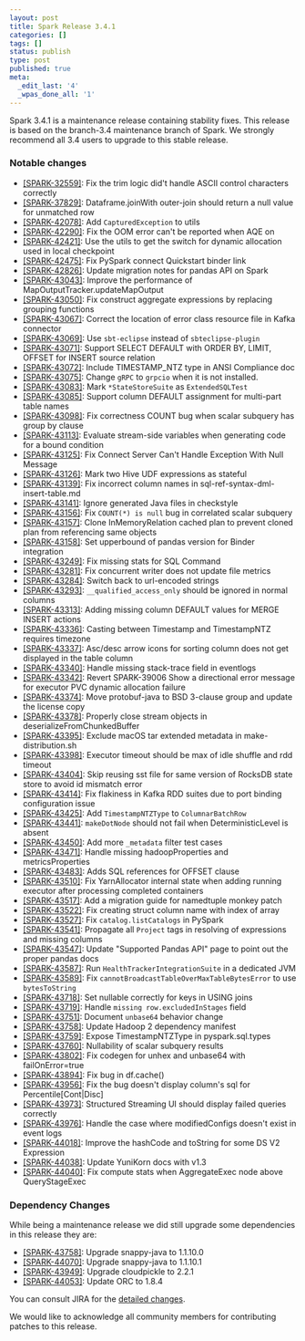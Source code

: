 ```yaml
---
layout: post
title: Spark Release 3.4.1
categories: []
tags: []
status: publish
type: post
published: true
meta:
  _edit_last: '4'
  _wpas_done_all: '1'
---
```


Spark 3.4.1 is a maintenance release containing stability fixes. This release is based on the branch-3.4 maintenance branch of Spark. We strongly recommend all 3.4 users to upgrade to this stable release.

### Notable changes

  - [[SPARK-32559]](https://issues.apache.org/jira/browse/SPARK-32559): Fix the trim logic did't handle ASCII control characters correctly
  - [[SPARK-37829]](https://issues.apache.org/jira/browse/SPARK-37829): Dataframe.joinWith outer-join should return a null value for unmatched row
  - [[SPARK-42078]](https://issues.apache.org/jira/browse/SPARK-42078): Add `CapturedException` to utils
  - [[SPARK-42290]](https://issues.apache.org/jira/browse/SPARK-42290): Fix the OOM error can't be reported when AQE on
  - [[SPARK-42421]](https://issues.apache.org/jira/browse/SPARK-42421): Use the utils to get the switch for dynamic allocation used in local checkpoint
  - [[SPARK-42475]](https://issues.apache.org/jira/browse/SPARK-42475): Fix PySpark connect Quickstart binder link
  - [[SPARK-42826]](https://issues.apache.org/jira/browse/SPARK-42826): Update migration notes for pandas API on Spark
  - [[SPARK-43043]](https://issues.apache.org/jira/browse/SPARK-43043): Improve the performance of MapOutputTracker.updateMapOutput
  - [[SPARK-43050]](https://issues.apache.org/jira/browse/SPARK-43050): Fix construct aggregate expressions by replacing grouping functions
  - [[SPARK-43067]](https://issues.apache.org/jira/browse/SPARK-43067): Correct the location of error class resource file in Kafka connector
  - [[SPARK-43069]](https://issues.apache.org/jira/browse/SPARK-43069): Use `sbt-eclipse` instead of `sbteclipse-plugin`
  - [[SPARK-43071]](https://issues.apache.org/jira/browse/SPARK-43071): Support SELECT DEFAULT with ORDER BY, LIMIT, OFFSET for INSERT source relation
  - [[SPARK-43072]](https://issues.apache.org/jira/browse/SPARK-43072): Include TIMESTAMP_NTZ type in ANSI Compliance doc
  - [[SPARK-43075]](https://issues.apache.org/jira/browse/SPARK-43075): Change `gRPC` to `grpcio` when it is not installed.
  - [[SPARK-43083]](https://issues.apache.org/jira/browse/SPARK-43083): Mark `*StateStoreSuite` as `ExtendedSQLTest`
  - [[SPARK-43085]](https://issues.apache.org/jira/browse/SPARK-43085): Support column DEFAULT assignment for multi-part table names
  - [[SPARK-43098]](https://issues.apache.org/jira/browse/SPARK-43098): Fix correctness COUNT bug when scalar subquery has group by clause
  - [[SPARK-43113]](https://issues.apache.org/jira/browse/SPARK-43113): Evaluate stream-side variables when generating code for a bound condition
  - [[SPARK-43125]](https://issues.apache.org/jira/browse/SPARK-43125): Fix Connect Server Can't Handle Exception With Null Message
  - [[SPARK-43126]](https://issues.apache.org/jira/browse/SPARK-43126): Mark two Hive UDF expressions as stateful
  - [[SPARK-43139]](https://issues.apache.org/jira/browse/SPARK-43139): Fix incorrect column names in sql-ref-syntax-dml-insert-table.md
  - [[SPARK-43141]](https://issues.apache.org/jira/browse/SPARK-43141): Ignore generated Java files in checkstyle
  - [[SPARK-43156]](https://issues.apache.org/jira/browse/SPARK-43156): Fix `COUNT(*) is null` bug in correlated scalar subquery
  - [[SPARK-43157]](https://issues.apache.org/jira/browse/SPARK-43157): Clone InMemoryRelation cached plan to prevent cloned plan from referencing same objects
  - [[SPARK-43158]](https://issues.apache.org/jira/browse/SPARK-43158): Set upperbound of pandas version for Binder integration
  - [[SPARK-43249]](https://issues.apache.org/jira/browse/SPARK-43249): Fix missing stats for SQL Command
  - [[SPARK-43281]](https://issues.apache.org/jira/browse/SPARK-43281): Fix concurrent writer does not update file metrics
  - [[SPARK-43284]](https://issues.apache.org/jira/browse/SPARK-43284): Switch back to url-encoded strings
  - [[SPARK-43293]](https://issues.apache.org/jira/browse/SPARK-43293): `__qualified_access_only` should be ignored in normal columns
  - [[SPARK-43313]](https://issues.apache.org/jira/browse/SPARK-43313): Adding missing column DEFAULT values for MERGE INSERT actions
  - [[SPARK-43336]](https://issues.apache.org/jira/browse/SPARK-43336): Casting between Timestamp and TimestampNTZ requires timezone
  - [[SPARK-43337]](https://issues.apache.org/jira/browse/SPARK-43337): Asc/desc arrow icons for sorting column does not get displayed in the table column
  - [[SPARK-43340]](https://issues.apache.org/jira/browse/SPARK-43340): Handle missing stack-trace field in eventlogs
  - [[SPARK-43342]](https://issues.apache.org/jira/browse/SPARK-43342): Revert SPARK-39006 Show a directional error message for executor PVC dynamic allocation failure
  - [[SPARK-43374]](https://issues.apache.org/jira/browse/SPARK-43374): Move protobuf-java to BSD 3-clause group and update the license copy
  - [[SPARK-43378]](https://issues.apache.org/jira/browse/SPARK-43378): Properly close stream objects in deserializeFromChunkedBuffer
  - [[SPARK-43395]](https://issues.apache.org/jira/browse/SPARK-43395): Exclude macOS tar extended metadata in make-distribution.sh
  - [[SPARK-43398]](https://issues.apache.org/jira/browse/SPARK-43398): Executor timeout should be max of idle shuffle and rdd timeout
  - [[SPARK-43404]](https://issues.apache.org/jira/browse/SPARK-43404): Skip reusing sst file for same version of RocksDB state store to avoid id mismatch error
  - [[SPARK-43414]](https://issues.apache.org/jira/browse/SPARK-43414): Fix flakiness in Kafka RDD suites due to port binding configuration issue
  - [[SPARK-43425]](https://issues.apache.org/jira/browse/SPARK-43425): Add `TimestampNTZType` to `ColumnarBatchRow`
  - [[SPARK-43441]](https://issues.apache.org/jira/browse/SPARK-43441): `makeDotNode` should not fail when DeterministicLevel is absent
  - [[SPARK-43450]](https://issues.apache.org/jira/browse/SPARK-43450): Add more `_metadata` filter test cases
  - [[SPARK-43471]](https://issues.apache.org/jira/browse/SPARK-43471): Handle missing hadoopProperties and metricsProperties
  - [[SPARK-43483]](https://issues.apache.org/jira/browse/SPARK-43483): Adds SQL references for OFFSET clause
  - [[SPARK-43510]](https://issues.apache.org/jira/browse/SPARK-43510): Fix YarnAllocator internal state when adding running executor after processing completed containers
  - [[SPARK-43517]](https://issues.apache.org/jira/browse/SPARK-43517): Add a migration guide for namedtuple monkey patch
  - [[SPARK-43522]](https://issues.apache.org/jira/browse/SPARK-43522): Fix creating struct column name with index of array
  - [[SPARK-43527]](https://issues.apache.org/jira/browse/SPARK-43527): Fix `catalog.listCatalogs` in PySpark
  - [[SPARK-43541]](https://issues.apache.org/jira/browse/SPARK-43541): Propagate all `Project` tags in resolving of expressions and missing columns
  - [[SPARK-43547]](https://issues.apache.org/jira/browse/SPARK-43547): Update "Supported Pandas API" page to point out the proper pandas docs
  - [[SPARK-43587]](https://issues.apache.org/jira/browse/SPARK-43587): Run `HealthTrackerIntegrationSuite` in a dedicated JVM
  - [[SPARK-43589]](https://issues.apache.org/jira/browse/SPARK-43589): Fix `cannotBroadcastTableOverMaxTableBytesError` to use `bytesToString`
  - [[SPARK-43718]](https://issues.apache.org/jira/browse/SPARK-43718): Set nullable correctly for keys in USING joins
  - [[SPARK-43719]](https://issues.apache.org/jira/browse/SPARK-43719): Handle `missing row.excludedInStages` field
  - [[SPARK-43751]](https://issues.apache.org/jira/browse/SPARK-43751): Document `unbase64` behavior change
  - [[SPARK-43758]](https://issues.apache.org/jira/browse/SPARK-43758): Update Hadoop 2 dependency manifest
  - [[SPARK-43759]](https://issues.apache.org/jira/browse/SPARK-43759): Expose TimestampNTZType in pyspark.sql.types
  - [[SPARK-43760]](https://issues.apache.org/jira/browse/SPARK-43760): Nullability of scalar subquery results
  - [[SPARK-43802]](https://issues.apache.org/jira/browse/SPARK-43802): Fix codegen for unhex and unbase64 with failOnError=true
  - [[SPARK-43894]](https://issues.apache.org/jira/browse/SPARK-43894): Fix bug in df.cache()
  - [[SPARK-43956]](https://issues.apache.org/jira/browse/SPARK-43956): Fix the bug doesn't display column's sql for Percentile[Cont|Disc]
  - [[SPARK-43973]](https://issues.apache.org/jira/browse/SPARK-43973): Structured Streaming UI should display failed queries correctly
  - [[SPARK-43976]](https://issues.apache.org/jira/browse/SPARK-43976): Handle the case where modifiedConfigs doesn't exist in event logs
  - [[SPARK-44018]](https://issues.apache.org/jira/browse/SPARK-44018): Improve the hashCode and toString for some DS V2 Expression
  - [[SPARK-44038]](https://issues.apache.org/jira/browse/SPARK-44038): Update YuniKorn docs with v1.3
  - [[SPARK-44040]](https://issues.apache.org/jira/browse/SPARK-44040): Fix compute stats when AggregateExec node above QueryStageExec


### Dependency Changes

While being a maintenance release we did still upgrade some dependencies in this release they are:

  - [[SPARK-43758]](https://issues.apache.org/jira/browse/SPARK-43758): Upgrade snappy-java to 1.1.10.0
  - [[SPARK-44070]](https://issues.apache.org/jira/browse/SPARK-44070): Upgrade snappy-java to 1.1.10.1
  - [[SPARK-43949]](https://issues.apache.org/jira/browse/SPARK-43949): Upgrade cloudpickle to 2.2.1
  - [[SPARK-44053]](https://issues.apache.org/jira/browse/SPARK-44053): Update ORC to 1.8.4

You can consult JIRA for the [detailed changes](https://s.apache.org/spark-3.4.1).

We would like to acknowledge all community members for contributing patches to this release.

